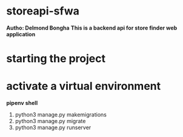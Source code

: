 # storeapi-sfwa
**Autho: Delmond Bongha**
**This is a backend api for store finder web application**

# starting the project
# activate a virtual environment 
**pipenv shell**
1. python3 manage.py makemigrations
2. python3 manage.py migrate
3. python3 manage.py runserver




